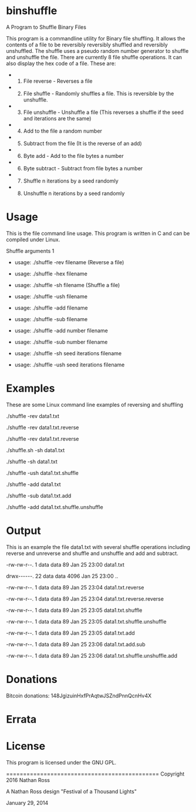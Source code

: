 # binshuffle
A Program to Shuffle Binary Files

This program is a commandline utility for Binary file shuffling. 
It allows the contents of a file to be reversibly reversibly shuffled and reversibly unshuffled.
The shuffle uses a pseudo random number generator to shuffle and unshuffle the file.
There are currently 8 file shuffle operations. It can also display the hex code of a file.
These are:
 
- 1) File reverse - Reverses a file
- 2) File shuffle - Randomly shuffles a file. This is reversible by the unshuffle.
- 3) File unshuffle - Unshuffle a file (This reverses a shuffle if the seed and iterations are the same)
- 4) Add to the file a random number
- 5) Subtract from the file (It is the reverse of an add)
- 6) Byte add - Add to the file bytes a number
- 6) Byte subtract - Subtract from file bytes a number 
- 7) Shuffle n iterations by a seed randomly
- 8) Unshuffle n iterations by a seed randomly


# Usage

This is the file command line usage. This program is written in C and can 
be compiled under Linux.

Shuffle arguments 1
- usage: ./shuffle -rev filename (Reverse a file)
- usage: ./shuffle -hex filename

- usage: ./shuffle -sh  filename (Shuffle a file)
- usage: ./shuffle -ush filename
- usage: ./shuffle -add filename
- usage: ./shuffle -sub filename

- usage: ./shuffle -add number filename
- usage: ./shuffle -sub number filename

- usage: ./shuffle -sh  seed iterations filename
- usage: ./shuffle -ush seed iterations filename

# Examples

These are some Linux command line examples of reversing and shuffling

./shuffle -rev data1.txt

./shuffle -rev data1.txt.reverse

./shuffle -rev data1.txt.reverse

./shuffle.sh -sh data1.txt

./shuffle -sh data1.txt

./shuffle -ush data1.txt.shuffle

./shuffle -add data1.txt

./shuffle -sub data1.txt.add

./shuffle -add data1.txt.shuffle.unshuffle

# Output

This is an example the file data1.txt with several shuffle operations including
reverse and unreverse and shuffle and unshuffle and add and subtract.

-rw-rw-r--.  1 data data        89 Jan 25 23:00 data1.txt

drwx------. 22 data data      4096 Jan 25 23:00 ..

-rw-rw-r--.  1 data data        89 Jan 25 23:04 data1.txt.reverse

-rw-rw-r--.  1 data data        89 Jan 25 23:04 data1.txt.reverse.reverse

-rw-rw-r--.  1 data data        89 Jan 25 23:05 data1.txt.shuffle

-rw-rw-r--.  1 data data        89 Jan 25 23:05 data1.txt.shuffle.unshuffle

-rw-rw-r--.  1 data data        89 Jan 25 23:05 data1.txt.add

-rw-rw-r--.  1 data data        89 Jan 25 23:06 data1.txt.add.sub

-rw-rw-r--.  1 data data        89 Jan 25 23:06 data1.txt.shuffle.unshuffle.add


# Donations

Bitcoin donations: 148JgizuinHxfPrAqtwJSZndPnnQcnHv4X


# Errata

# License

This program is licensed under the GNU GPL.

=============================================
Copyright 2016 Nathan Ross  

A Nathan Ross design
"Festival of a Thousand Lights"

January 29, 2014